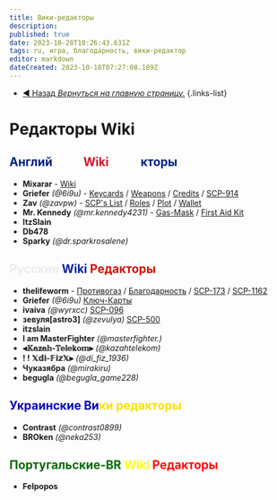 ```yaml
---
title: Вики-редакторы
description: 
published: true
date: 2023-10-28T10:26:43.631Z
tags: ru, игра, благодарность, вики-редактор
editor: markdown
dateCreated: 2023-10-18T07:27:08.189Z
---
```


- [:arrow_backward: Назад *Вернуться на главную страницу.*](/ru/home)
{.links-list}
# Редакторы Wiki
## <font color="#00247d">Англий</font><font color="#ffffff">ские</font> <font color="#d1132c">Wiki</font> <font color="#ffffff">Реда</font><font color="#08249f"></font><font color="#00247d">кторы</font>
- **Mixarar** - [Wiki](https://wiki.scpcbm.com/home)
- **Griefer** *(@6i9u)* - [Keycards](https://wiki.scpcbm.com/en/game/items/Keycards) / [Weapons](/en/game/weapons) / [Credits](/en/home#credits) / [SCP-914](/en/game/rooms/scp914)
- **Zav** *(@zavpw)* - [SCP's List](https://wiki.scpcbm.com/en/game/scps) / [Roles](https://wiki.scpcbm.com/en/game/jobs) /  [Plot](https://wiki.scpcbm.com/en/game/plot) / [Wallet](/en/game/items/Wallet)
- **Mr. Kennedy** *(@mr.kennedy4231)* - [Gas-Mask](https://wiki.scpcbm.com/en/game/items/gas-mask) / [First Aid Kit](/en/game/items/first-aid-kit)
- **ItzSlain** 
- **Db478**
- **Sparky** *(@dr.sparkrosalene)*
## <font color="#ececec">Русские</font> <font color="#08249f">Wiki</font> <font color="#d01303">Редакторы</font>
- **thelifeworm** - [Противогаз](https://wiki.scpcbm.com/ru/game/items/gas-mask) / [Благодарность](https://wiki.scpcbm.com/ru/home#благодарность) / [SCP-173](https://wiki.scpcbm.com/ru/game/scps/173) / [SCP-1162](https://wiki.scpcbm.com/ru/game/scps/1162)
- **Griefer** *(@6i9u)* [Ключ-Карты](https://wiki.scpcbm.com/ru/game/items/Keycards)
- **ivaiva** *(@wyrxcc)* [SCP-096](https://wiki.scpcbm.com/ru/game/scps/096)
- **зевуля[astro3]** *(@zevulya)* [SCP-500](https://wiki.scpcbm.com/ru/game/scps/500)
- **itzslain**
- **I am MasterFighter** *(@masterfighter.)*
- **⫷𝕂𝕒𝕫𝕒𝕙-𝕋𝕖𝕝𝕖𝕜𝕠𝕞⫸** *(@kazahtelekom)*
- **! ! 𝕏𝕕𝕚-𝔽𝕚𝕫𝕏⫸** *(@di_fiz_1936)*
- **Чуказябра** *(@mirakiru)*
- **begugla** *(@begugla_game228)*
## <font color="#0402b6">Украинские Ви</font><font color="#fce100">ки редакторы</font>
- **Contrast** *(@contrast0899)*
- **BROken** *(@neka253)*
## <font color="#086b08">Португальские-BR</font> <font color="#ffff08">Wiki</font> <font color="#ff0808">Редакторы</font>
- **Felpopos**